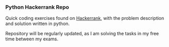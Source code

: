 ### Python Hackerrank Repo

Quick coding exercises found on [Hackerrank](https://www.hackerrank.com/dashboard), with the problem description and solution written in python.

Repository will be regularly updated, as I am solving the tasks in my free time between my exams.
